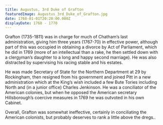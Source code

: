 ```yaml
---
title: Augustus, 3rd Duke of Grafton
featuredImage: Augustus_3rd_Duke_of_Grafton.jpg
date: 1768-01-01T20:20:00.000Z
displayDate: 1768 - 1770
---
```


Grafton (1735-1811) was in charge for much of Chatham’s last administration, giving him three years (1767-70) in effective power, although part of this was occupied in obtaining a divorce by Act of Parliament, which he did in 1769 (more of an intellectual than a rake, he then settled down with a clergyman’s daughter to a long and happy second marriage). He was also distracted by supervising his racing stable and his estates.

He was made Secretary of State for the Northern Department at 29 by Rockingham, then resigned from his government and joined Pitt in a new administration which at the King’s wish included a few Bute Tories including North and (in a junior office) Charles Jenkinson. He was a conciliator of the American colonies, but when he opposed the American secretary Hillsborough’s coercive measures in 1769 he was outvoted in his own Cabinet.

Overall, Grafton was somewhat ineffective, certainly in conciliating the American colonists, but probably deserves to rank a little above the dregs..
